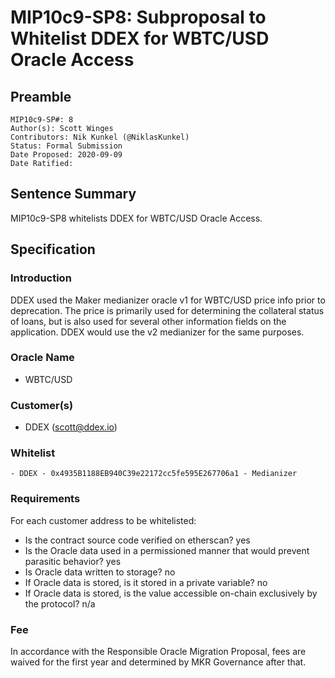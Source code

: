 # MIP10c9-SP8: Subproposal to Whitelist DDEX for WBTC/USD Oracle Access

## Preamble
```
MIP10c9-SP#: 8
Author(s): Scott Winges
Contributors: Nik Kunkel (@NiklasKunkel)
Status: Formal Submission
Date Proposed: 2020-09-09
Date Ratified:
```

## Sentence Summary
MIP10c9-SP8 whitelists DDEX for WBTC/USD Oracle Access.

## Specification

### Introduction

DDEX used the Maker medianizer oracle v1 for WBTC/USD price info prior to deprecation. The price is primarily used for determining the collateral status of loans, but is also used for several other information fields on the application. DDEX would use the v2 medianizer for the same purposes.

### Oracle Name

* WBTC/USD

### Customer(s)

* DDEX ([scott@ddex.io](mailto:scott@ddex.io))

### Whitelist

```
- DDEX - 0x4935B1188EB940C39e22172cc5fe595E267706a1 - Medianizer
```

### Requirements

For each customer address to be whitelisted:

* Is the contract source code verified on etherscan? yes
* Is the Oracle data used in a permissioned manner that would prevent parasitic behavior? yes
* Is Oracle data written to storage? no
* If Oracle data is stored, is it stored in a private variable? no
* If Oracle data is stored, is the value accessible on-chain exclusively by the protocol? n/a

### Fee

In accordance with the Responsible Oracle Migration Proposal, fees are waived for the first year and determined by MKR Governance after that.
